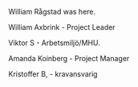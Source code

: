 William Rågstad was here.

William Axbrink - Project Leader

Viktor S - Arbetsmiljö/MHU.

Amanda Koinberg - Project Manager

Kristoffer B, - kravansvarig